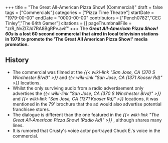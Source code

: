 +++
title = "The Great All-American Pizza Show! (Commercial)"
draft = false
tags = ["Commercials"]
categories = ["Pizza Time Theatre"]
startDate = "1979-00-00"
endDate = "0000-00-00"
contributors = ["Pench0782","CEC Tinley","The 64th Gamer"]
citations = []
pageThumbnailFile = "zrR_NvZI7Jd7RA8BgRPv.avif"
+++
The ***Great All-American Pizza Show! 60s* is a lost 60 second commercial that aired in local television stations in 1979 to promote the 'The Great All American Pizza Show!' media promotion.**

## History

- The commercial was filmed at the *{{< wiki-link "San Jose, CA (370 S Winchester Blvd)" >}}* and *{{< wiki-link "San Jose, CA (1371 Kooser Rd)" >}}* locations.
- Whilst the only surviving audio from a radio advertisement only advertises the *{{< wiki-link "San Jose, CA (370 S Winchester Blvd)" >}}* and *{{< wiki-link "San Jose, CA (1371 Kooser Rd)" >}}* locations, it was mentioned in the 79' brochure that the ad would also advertise potential franchisee stores.
- The dialogue is different than the one featured in the *{{< wiki-link "The Great All-American Pizza Show! (Radio Ad)" >}}* , although shares many lines.
- It is rumored that Crusty's voice actor portrayed Chuck E.'s voice in the commercial.
